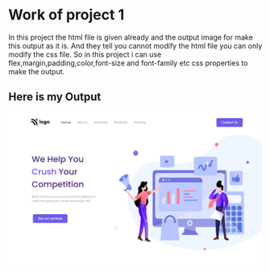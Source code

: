 # Work of project 1

In this project the html file is given already and the output image for make this output as it is. And they tell you cannot modify the html file you can only modify the css file. So in this project i can use flex,margin,padding,color,font-size and font-family etc css properties to make the output. 

## Here is my Output

![Project 1](./myOutput.png)